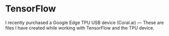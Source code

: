 # TensorFlow
I recently purchased a Google Edge TPU USB device (Coral.ai) — These are files I have created while working with TensorFlow and the TPU device.
